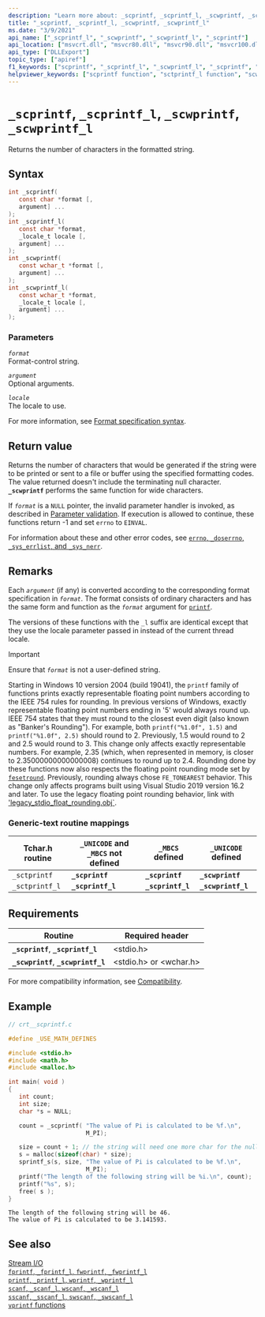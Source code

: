 ```yaml
---
description: "Learn more about: _scprintf, _scprintf_l, _scwprintf, _scwprintf_l"
title: "_scprintf, _scprintf_l, _scwprintf, _scwprintf_l"
ms.date: "3/9/2021"
api_name: ["_scprintf_l", "_scwprintf", "_scwprintf_l", "_scprintf"]
api_location: ["msvcrt.dll", "msvcr80.dll", "msvcr90.dll", "msvcr100.dll", "msvcr100_clr0400.dll", "msvcr110.dll", "msvcr110_clr0400.dll", "msvcr120.dll", "msvcr120_clr0400.dll", "ucrtbase.dll"]
api_type: ["DLLExport"]
topic_type: ["apiref"]
f1_keywords: ["scprintf", "_scprintf_l", "_scwprintf_l", "_scprintf", "scwprintf", "_scwprintf", "scprintf_l", "_sctprintf_l", "scwprintf_l", "_sctprintf"]
helpviewer_keywords: ["scprintf function", "sctprintf_l function", "scwprintf_l function", "_scwprintf_l function", "_sctprintf_l function", "sctprintf function", "_scwprintf function", "_scprintf_l function", "_sctprintf function", "scprintf_l function", "formatted text [C++]", "_scprintf function", "scwprintf function"]
---
```

# `_scprintf`, `_scprintf_l`, `_scwprintf`, `_scwprintf_l`

Returns the number of characters in the formatted string.

## Syntax

```C
int _scprintf(
   const char *format [,
   argument] ...
);
int _scprintf_l(
   const char *format,
   _locale_t locale [,
   argument] ...
);
int _scwprintf(
   const wchar_t *format [,
   argument] ...
);
int _scwprintf_l(
   const wchar_t *format,
   _locale_t locale [,
   argument] ...
);
```

### Parameters

*`format`*\
Format-control string.

*`argument`*\
Optional arguments.

*`locale`*\
The locale to use.

For more information, see [Format specification syntax](../format-specification-syntax-printf-and-wprintf-functions.md).

## Return value

Returns the number of characters that would be generated if the string were to be printed or sent to a file or buffer using the specified formatting codes. The value returned doesn't include the terminating null character. **`_scwprintf`** performs the same function for wide characters.

If *`format`* is a `NULL` pointer, the invalid parameter handler is invoked, as described in [Parameter validation](../parameter-validation.md). If execution is allowed to continue, these functions return -1 and set `errno` to `EINVAL`.

For information about these and other error codes, see [`errno`, `_doserrno`, `_sys_errlist`, and `_sys_nerr`](../errno-doserrno-sys-errlist-and-sys-nerr.md).

## Remarks

Each *`argument`* (if any) is converted according to the corresponding format specification in *`format`*. The format consists of ordinary characters and has the same form and function as the *`format`* argument for [`printf`](printf-printf-l-wprintf-wprintf-l.md).

The versions of these functions with the `_l` suffix are identical except that they use the locale parameter passed in instead of the current thread locale.

> [!IMPORTANT]
> Ensure that *`format`* is not a user-defined string.
>
> Starting in Windows 10 version 2004 (build 19041), the `printf` family of functions prints exactly representable floating point numbers according to the IEEE 754 rules for rounding. In previous versions of Windows, exactly representable floating point numbers ending in '5' would always round up. IEEE 754 states that they must round to the closest even digit (also known as "Banker's Rounding"). For example, both `printf("%1.0f", 1.5)` and `printf("%1.0f", 2.5)` should round to 2. Previously, 1.5 would round to 2 and 2.5 would round to 3. This change only affects exactly representable numbers. For example, 2.35 (which, when represented in memory, is closer to 2.35000000000000008) continues to round up to 2.4. Rounding done by these functions now also respects the floating point rounding mode set by [`fesetround`](fegetround-fesetround2.md). Previously, rounding always chose `FE_TONEAREST` behavior. This change only affects programs built using Visual Studio 2019 version 16.2 and later. To use the legacy floating point rounding behavior, link with ['legacy_stdio_float_rounding.obj`](../link-options.md).

### Generic-text routine mappings

|Tchar.h routine|`_UNICODE` and `_MBCS` not defined|`_MBCS` defined|`_UNICODE` defined|
|---------------------|--------------------------------------|--------------------|-----------------------|
|`_sctprintf`|**`_scprintf`**|**`_scprintf`**|**`_scwprintf`**|
|`_sctprintf_l`|**`_scprintf_l`**|**`_scprintf_l`**|**`_scwprintf_l`**|

## Requirements

|Routine|Required header|
|-------------|---------------------|
|**`_scprintf`**, **`_scprintf_l`**|\<stdio.h>|
|**`_scwprintf`**, **`_scwprintf_l`**|\<stdio.h> or \<wchar.h>|

For more compatibility information, see [Compatibility](../compatibility.md).

## Example

```C
// crt__scprintf.c

#define _USE_MATH_DEFINES

#include <stdio.h>
#include <math.h>
#include <malloc.h>

int main( void )
{
   int count;
   int size;
   char *s = NULL;

   count = _scprintf( "The value of Pi is calculated to be %f.\n",
                      M_PI);

   size = count + 1; // the string will need one more char for the null terminator
   s = malloc(sizeof(char) * size);
   sprintf_s(s, size, "The value of Pi is calculated to be %f.\n",
                      M_PI);
   printf("The length of the following string will be %i.\n", count);
   printf("%s", s);
   free( s );
}
```

```Output
The length of the following string will be 46.
The value of Pi is calculated to be 3.141593.
```

## See also

[Stream I/O](../stream-i-o.md)\
[`fprintf`, `_fprintf_l`, `fwprintf`, `_fwprintf_l`](fprintf-fprintf-l-fwprintf-fwprintf-l.md)\
[`printf`, `_printf_l`, `wprintf`, `_wprintf_l`](printf-printf-l-wprintf-wprintf-l.md)\
[`scanf`, `_scanf_l`, `wscanf`, `_wscanf_l`](scanf-scanf-l-wscanf-wscanf-l.md)\
[`sscanf`, `_sscanf_l`, `swscanf`, `_swscanf_l`](sscanf-sscanf-l-swscanf-swscanf-l.md)\
[`vprintf` functions](../vprintf-functions.md)
